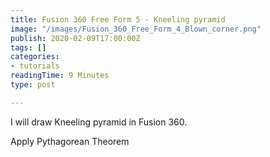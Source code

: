 ```yaml
---
title: Fusion 360 Free Form 5 - Kneeling pyramid
image: "/images/Fusion_360_Free_Form_4_Blown_corner.png"
publish: 2020-02-09T17:00:00Z
tags: []
categories:
- tutorials
readingTime: 9 Minutes
type: post

---
```

I will draw Kneeling pyramid in Fusion 360. 

Apply Pythagorean Theorem